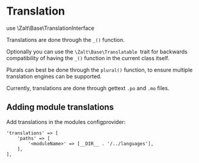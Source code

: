 # Translation

use \Zalt\Base\TranslationInterface

Translations are done through the `_()` function.

Optionally you can use the `\Zalt\Base\Translatable `trait for backwards compatibility of having the `_()` function in the current class itself.

Plurals can best be done through the `plural()` function, to ensure multiple translation engines can be supported.

Currently, translations are done through gettext `.po` and `.mo` files.

## Adding module translations

Add translations in the modules configprovider:

```
'translations' => [
    'paths' => [
        '<moduleName>' => [__DIR__ . '/../languages'],
    ],
],
```


